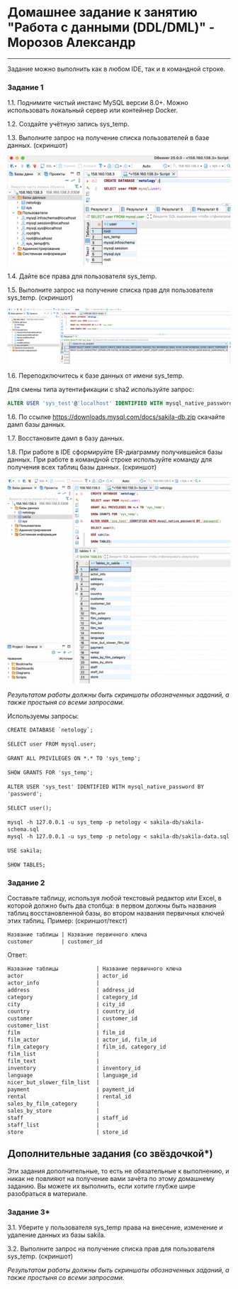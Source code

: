 # Домашнее задание к занятию "Работа с данными (DDL/DML)" - Морозов Александр

---

Задание можно выполнить как в любом IDE, так и в командной строке.

### Задание 1
1.1. Поднимите чистый инстанс MySQL версии 8.0+. Можно использовать локальный сервер или контейнер Docker.

1.2. Создайте учётную запись sys_temp. 

1.3. Выполните запрос на получение списка пользователей в базе данных. (скриншот)

![alt text](https://github.com/Mars12121/hw-12-02/blob/main/img/1.png)

1.4. Дайте все права для пользователя sys_temp. 

1.5. Выполните запрос на получение списка прав для пользователя sys_temp. (скриншот)

![alt text](https://github.com/Mars12121/hw-12-02/blob/main/img/2.png)

1.6. Переподключитесь к базе данных от имени sys_temp.

Для смены типа аутентификации с sha2 используйте запрос: 
```sql
ALTER USER 'sys_test'@'localhost' IDENTIFIED WITH mysql_native_password BY 'password';
```
1.6. По ссылке https://downloads.mysql.com/docs/sakila-db.zip скачайте дамп базы данных.

1.7. Восстановите дамп в базу данных.

1.8. При работе в IDE сформируйте ER-диаграмму получившейся базы данных. При работе в командной строке используйте команду для получения всех таблиц базы данных. (скриншот)

![alt text](https://github.com/Mars12121/hw-12-02/blob/main/img/3.png)

*Результатом работы должны быть скриншоты обозначенных заданий, а также простыня со всеми запросами.*

Используемы запросы:
```
CREATE DATABASE `netology`;

SELECT user FROM mysql.user;

GRANT ALL PRIVILEGES ON *.* TO 'sys_temp';

SHOW GRANTS FOR 'sys_temp';

ALTER USER 'sys_test' IDENTIFIED WITH mysql_native_password BY 'password';

SELECT user();

mysql -h 127.0.0.1 -u sys_temp -p netology < sakila-db/sakila-schema.sql
mysql -h 127.0.0.1 -u sys_temp -p netology < sakila-db/sakila-data.sql  

USE sakila;

SHOW TABLES;
```

### Задание 2
Составьте таблицу, используя любой текстовый редактор или Excel, в которой должно быть два столбца: в первом должны быть названия таблиц восстановленной базы, во втором названия первичных ключей этих таблиц. Пример: (скриншот/текст)
```
Название таблицы | Название первичного ключа
customer         | customer_id
```

Ответ:
```
Название таблицы            | Название первичного ключа
actor                       | actor_id
actor_info                  |
address                     | address_id
category                    | category_id
city                        | city_id
country                     | country_id
customer                    | customer_id
customer_list               |
film                        | film_id
film_actor                  | actor_id, film_id
film_category               | film_id, category_id
film_list                   | 
film_text                   |
inventory                   | inventory_id
language                    | language_id
nicer_but_slower_film_list  | 
payment                     | payment_id
rental                      | rental_id
sales_by_film_category      | 
sales_by_store              |
staff                       | staff_id
staff_list                  | 
store                       | store_id
```

## Дополнительные задания (со звёздочкой*)
Эти задания дополнительные, то есть не обязательные к выполнению, и никак не повлияют на получение вами зачёта по этому домашнему заданию. Вы можете их выполнить, если хотите глубже шире разобраться в материале.

### Задание 3*
3.1. Уберите у пользователя sys_temp права на внесение, изменение и удаление данных из базы sakila.

3.2. Выполните запрос на получение списка прав для пользователя sys_temp. (скриншот)

*Результатом работы должны быть скриншоты обозначенных заданий, а также простыня со всеми запросами.*
